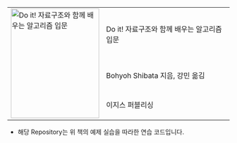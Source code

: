 <table border="0" Cellpadding = "10" Cellspacing = "10">
    <tr>
        <td rowspan="5"><img src="book1.jpg" alt="Do it! 자료구조와 함께 배우는 알고리즘 입문" height="250" width="200"/></td>
        <td>Do it! 자료구조와 함께 배우는 알고리즘 입문</td>                
    </tr>
    <tr>
        <td>Bohyoh Shibata 지음, 강민 옮김</td>
    </tr> 
    <tr>
        <td>이지스 퍼블리싱</td>
    </tr> 
</table>

- 해당 Repository는 위 책의 예제 실습을 따라한 연습 코드입니다.

